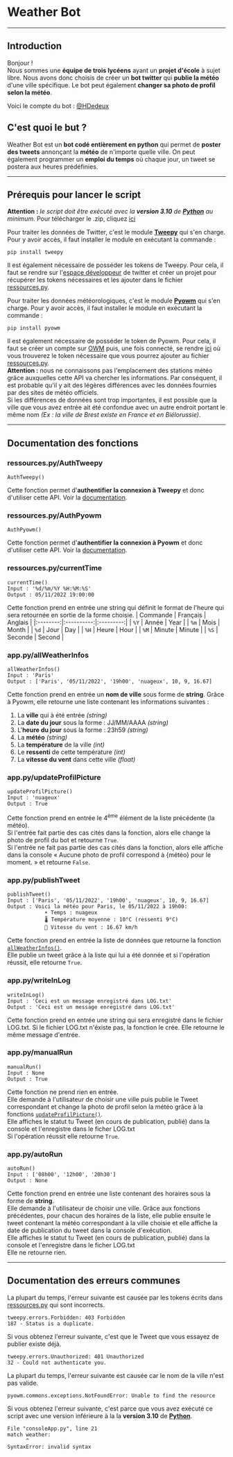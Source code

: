 # Weather Bot

---


## Introduction
Bonjour ! <br>
Nous sommes une **équipe de trois lycéens** ayant un **projet d'école** à sujet libre.
Nous avons donc choisis de créer un **bot twitter** qui **publie la météo** d'une ville spécifique.
Le bot peut également **changer sa photo de profil selon la météo**.

Voici le compte du bot : [@HDedeux](https://twitter.com/HDedeux)

## C'est quoi le but ?

Weather Bot est un **bot codé entièrement en python** qui permet de **poster des tweets** annonçant la **météo** de n'importe quelle ville. On peut également programmer un **emploi du temps** où chaque jour, un tweet se postera aux heures prédéfinies.

---

## Prérequis pour lancer le script

**Attention :** *le script doit être exécuté avec la **version 3.10** de [**Python**](https://www.python.org/downloads/) au minimum.*</span>
Pour télécharger le .zip, cliquez [ici](https://github.com/Timoleroux/Weather-Bot/archive/refs/heads/main.zip)

Pour traiter les données de Twitter, c'est le module [**Tweepy**](https://www.tweepy.org/) qui s'en charge. Pour y avoir accès, il faut installer le module en exécutant la commande :
    
    pip install tweepy

Il est également nécessaire de posséder les tokens de Tweepy. Pour cela, il faut se rendre sur l'[espace développeur](https://developer.twitter.com/en/portal/petition/essential/basic-info) de twitter et créer un projet pour récupérer les tokens nécessaires et les ajouter dans le fichier [ressources.py](https://github.com/Timoleroux/Weather-Bot/blob/main/ressources.py).

Pour traiter les données météorologiques, c'est le module [**Pyowm**](https://pypi.org/project/pyowm/) qui s'en charge. Pour y avoir accès, il faut installer le module en exécutant  la commande :

    pip install pyowm

Il est également nécessaire de posséder le token de Pyowm. Pour cela, il faut se créer un compte sur [OWM](https://home.openweathermap.org/users/sign_up) puis, une fois connecté, se rendre [ici](https://home.openweathermap.org/api_keys) où vous trouverez le token nécessaire que vous pourrez ajouter au fichier [ressources.py](https://github.com/Timoleroux/Weather-Bot/blob/main/ressources.py). </br>
**Attention :** nous ne connaissons pas l'emplacement des stations météo grâce auxquelles cette API va chercher les informations. Par conséquent, il est probable qu'il y ait des légères différences avec les données fournies par des sites de météo officiels.</br>
Si les différences de données sont trop importantes, il est possible que la ville que vous avez entrée ait été confondue avec un autre endroit portant le même nom *(Ex : la ville de Brest existe en France et en Biélorussie)*.

---
## Documentation des fonctions

### ressources.py/AuthTweepy

    AuthTweepy()

Cette fonction permet d'**authentifier la connexion à Tweepy** et donc d'utiliser cette API. Voir la [documentation](https://docs.tweepy.org/en/stable/).

### ressources.py/AuthPyowm

    AuthPyowm()

Cette fonction permet d'**authentifier la connexion à Pyowm** et donc d'utiliser cette API. Voir la [documentation](https://pyowm.readthedocs.io/en/latest/).

### ressources.py/currentTime

    currentTime()
    Input : '%d/%m/%Y %H:%M:%S'
    Output : 05/11/2022 19:00:00

Cette fonction prend en entrée une string qui définit le format de l'heure qui sera retournée en sortie de la forme choisie.
| Commande |  Français  |  Anglais  |
|:--------:|:----------:|:---------:|
|   `%Y`   |    Année   |   Year    |
|   `%m`   |    Mois    |   Month   |
|   `%d`   |    Jour    |   Day     |
|   `%H`   |    Heure   |   Hour    |
|   `%M`   |    Minute  |   Minute  |
|   `%S`   |    Seconde |   Second  |

### app.py/allWeatherInfos

    allWeatherInfos()
    Input : 'Paris'
    Output : ['Paris', '05/11/2022', '19h00', 'nuageux', 10, 9, 16.67]

Cette fonction prend en entrée un **nom de ville** sous forme de **string**.
Grâce à Pyowm, elle retourne une liste contenant les informations suivantes :
1. La **ville** qui à été entrée *(string)*
2. La **date du jour** sous la forme : JJ/MM/AAAA *(string)*
3. L'**heure du jour** sous la forme : 23h59 *(string)*
4. La **météo** *(string)*
5. La **température** de la ville *(int)*
6. Le **ressenti** de cette température *(int)*
7. La **vitesse du vent** dans cette ville *(float)*

### app.py/updateProfilPicture

    updateProfilPicture()
    Input : 'nuageux'
    Output : True

Cette fonction prend en entrée le 4<sup>ème</sup> élément de la liste précédente (la météo). </br>
Si l'entrée fait partie des cas cités dans la fonction, alors elle change la photo de profil du bot et retourne `True`. </br>
Si l'entrée ne fait pas partie des cas cités dans la fonction, alors elle affiche dans la console « Aucune photo de profil correspond à {météo} pour le moment. » et retourne `False`.

### app.py/publishTweet

    publishTweet()
    Input : ['Paris', '05/11/2022', '19h00', 'nuageux', 10, 9, 16.67]
    Output : Voici la météo pour Paris, le 05/11/2022 à 19h00:
                ☀️ Temps : nuageux
                🌡️ Température moyenne : 10°C (ressenti 9°C)
                💨 Vitesse du vent : 16.67 km/h

Cette fonction prend en entrée la liste de données que retourne la fonction [`allWeatherInfos()`](#mainpyallweatherinfos). </br>
Elle publie un tweet grâce à la liste qui lui a été donnée et si l'opération réussit, elle retourne `True`.

### app.py/writeInLog

    writeInLog()
    Input : 'Ceci est un message enregistré dans LOG.txt'
    Output : 'Ceci est un message enregistré dans LOG.txt'

Cette fonction prend en entrée une string qui sera enregistré dans le fichier LOG.txt.
Si le fichier LOG.txt n'éxiste pas, la fonction le crée.
Elle retourne le même message d'entrée.

### app.py/manualRun

    manualRun()
    Input : None
    Output : True

Cette fonction ne prend rien en entrée. </br>
Elle demande à l'utilisateur de choisir une ville puis publie le Tweet correspondant et change la photo de profil selon la météo grâce à la fonctions [`updateProfilPicture()`](#mainpyupdateprofilpicture). </br>
Elle affiches le statut tu Tweet (en cours de publication, publié) dans la console et l'enregistre dans le ficher LOG.txt</br>
Si l'opération réussit elle retourne `True`.

### app.py/autoRun

    autoRun()
    Input : ['08h00', '12h00', '20h30']
    Output : None

Cette fonction prend en entrée une liste contenant des horaires sous la forme de **string**. </br>
Elle demande à l'utilisateur de choisir une ville.
Grâce aux fonctions précédentes, pour chacun des horaires de la liste, elle publie ensuite le tweet contenant la météo correspondant à la ville choisie et elle affiche la date de publication du tweet dans la console d'exécution. </br>
Elle affiches le statut tu Tweet (en cours de publication, publié) dans la console et l'enregistre dans le ficher LOG.txt</br>
Elle ne retourne rien.

---
## Documentation des erreurs communes

La plupart du temps, l'erreur suivante est causée par les tokens écrits dans [ressources.py](https://github.com/Timoleroux/Weather-Bot/blob/main/ressources.py) qui sont incorrects.

    tweepy.errors.Forbidden: 403 Forbidden
    187 - Status is a duplicate.

Si vous obtenez l'erreur suivante, c'est que le Tweet que vous essayez de publier existe déjà.

    tweepy.errors.Unauthorized: 401 Unauthorized
    32 - Could not authenticate you.

La plupart du temps, l'erreur suivante est causée car le nom de la ville n'est pas valide.

    pyowm.commons.exceptions.NotFoundError: Unable to find the resource

Si vous obtenez l'erreur suivante, c'est parce que vous avez exécuté ce script avec une version inférieure à la la **version 3.10** de [**Python**](https://www.python.org/downloads/).

    File "consoleApp.py", line 21
    match weather:
          ^
    SyntaxError: invalid syntax
